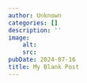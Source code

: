 ```yaml
---
author: Unknown
categories: []
description: ''
image:
    alt: 
    src: 
pubDate: 2024-07-16
title: My Blank Post
---
```

